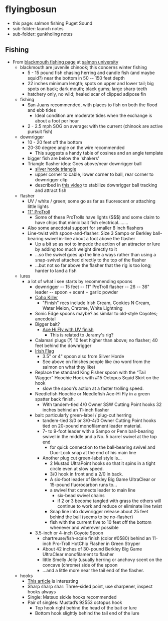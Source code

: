 # flyingbosun


* this page: salmon fishing Puget Sound
* sub-folder: launch notes
* sub-folder: gunkholing notes


## Fishing

* From [blackmouth fishing page](http://salmonuniversity.com/archives/444) at [salmon university](http://salmonuniversity.com)
  * blackmouth are juvenile chinook; this concerns winter fishing
    * 5 - 15 pound fish chasing herring and candle fish (and maybe squid?) near the bottom in 50 -- 150 feet depth
    * 22 inches minimum length; spots on upper and lower tail; big spots on back; dark mouth; black gums; large sharp teeth
    * hatchery only, no wild; healed scar of clipped adipose fin
  * fishing
    * San Juans recommended, with places to fish on both the flood and ebb tides
      * Ideal condition are moderate tides when the exchange is about a foot per hour
    * 2 - 2.5 mph SOG on average: with the current (chinook are active pursuit fish)
  * downrigger
    * 10 - 20 feet off the bottom
    * 20-30 degree angle on the wire recommended
      * This suggests a handy table of cosines and an angle template
    * bigger fish are below the 'shakers'
    * Triangle flasher idea: Goes above/near downrigger ball
      * [silver horde triangle](https://www.amazon.com/Silver-Horde-13-Rudder-Flasher/dp/B00SZ4YUHM/ref=sr_1_3?keywords=silver+horde+flasher&qid=1547999629&s=Sports+%26+Outdoors&sr=1-3)
      * upper corner to cable, lower corner to ball, rear corner to downrigger clip
      * described in [this video](https://youtu.be/jUFoPzkyNKE) to stabilize downrigger ball tracking and attract fish
  * flasher
    * UV / white / green; some go as far as fluorescent or attaching little lights
    * [11" ProTroll](https://www.amazon.com/inch-Pro-Troll-Hot-Chip-Flashers/dp/B00D989JJI/ref=sr_1_14?keywords=flasher+protroll&qid=1548000400&s=Sports+%26+Outdoors&sr=1-14)
      * Some of these ProTrolls have lights ($$$) and some claim to have chips that mimic bait fish electrical........
    * Also some anecdotal support for smaller 8 inch flashers
    * Line-twist with spoon-and-flasher: Size 3 Sampo or Berkley ball-bearing swivel in-line about a foot above the flasher 
      * Up a bit so as not to impede the action of an attractor or lure by adding too much weight directly to it
      * ...so the swivel goes up the line a ways rather than using a snap-swivel attached directly to the top of the flasher
      * ...but not so far above the flasher that the rig is too long; harder to land a fish
  * lures
    * a lot of what i see starts by recommending spoons
      * downrigger -- 15 feet -- 11" ProTroll flasher -- 26 -- 36" leader -- spoon + scent + garlic powder
      * [Coho Killer](https://www.amazon.com/gp/product/B0778YSFJH/ref=ox_sc_saved_title_2?smid=AGEU5BOCQ1AB8&psc=1)
        * "Finish" recs include Irish Cream, Cookies N Cream, Water Melon, Chrome, White Lightning
      * Sonic Edge spoons maybe? as similar to old-style Coyotes; anecdotal
      * Bigger bait? 
        * [Ace Hi Fly with UV finish](https://www.amazon.com/Silver-Horde-Ace-Fly-Lures/dp/B00AU5W72E/ref=sr_1_2?keywords=ace+hi+fly&qid=1547854281&s=Sports+%26+Outdoors&sr=1-2-catcorr)
          * This is related to Jeramy's rig?
      * Calamari plugs (?) 10 feet higher than above; no flasher; 40 feet behind the downrigger
      * [Irish Flag](https://www.amazon.com/gp/product/B00CZDPK0U/ref=ox_sc_saved_title_1?smid=A3UMG32GFS0Y7X&psc=1) 
        * 3.5" or 4" spoon also from Silver Horde
        * See above on finishes people like (no word from the salmon on what they like)
      * Replace the standard King Fisher spoon with the “Tail Wagger” Hoochie Hook with #15 Octopus Squid Skirt on the hook
        * slow the spoon’s action at a faster trolling speed.
      * Needlefish Hoochie or Needlefish Ace-Hi Fly in a green spatter back finish. 
        * With tandem-tied 4/0 Owner SSW Cutting Point hooks 32 inches behind an 11-inch flasher
      * bait: particularly green-label / plug-cut herring
        * tandem-tied 3/0 or 3/0-4/0 Owner Cutting Point hooks tied on 20-pound monofilament leader material.       
        * 7- to 9-foot leader with a Sampo or Penn ball-bearing swivel in the middle and a No. 5 barrel swivel at the top end
          * for quick connection to the ball-bearing swivel and Duo-Lock snap at the end of his main line
        * Another plug cut green-label style is...
          * 2 Mustad UltraPoint hooks so that it spins in a tight circle even at slow speed. 
          * 3/0 hook in front and a 2/0 in back. 
          * A six-foot leader of Berkley Big Game UltraClear or 15-pound fluorocarbon runs to...
          * a swivel that connects leader to main line
            * six-bead swivel chains 
            * if 2 or 3 become tangled with grass the others will continue to work and reduce or eliminate line twist
          * Snap line into downrigger release about 25 feet behind the ball (seems to be no-flasher)
          * fish with the current five to 10 feet off the bottom whenever and wherever possible 
      * 3.5-inch or 4-inch Coyote Spoon 
        * chartreuse/fish-scale finish (color #0580) behind an 11-inch Pro-Troll HotChip Flasher in Green Stryper
        * About 42 inches of 30-pound Berkley Big Game UltraClear monofilament to flasher
        * little Smelly Jelly (usually herring or anchovy scent on the concave (chrome) side of the spoon
        * ...and a little more near the tail end of the flasher.
  * hooks
    * [This article](http://salmonuniversity.com/archives/3736) is interesting
    * Sharp sharp shar: Three-sided point, use sharpener, inspect hooks always
    * Single: Matsuo sickle hooks recommended
    * Pair of singles: Mustad’s 92553 octopus hook
      * Top hook right behind the head of the bait or lure
      * Bottom hook slightly behind the tail end of the lure
      
  

